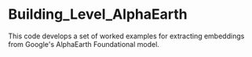 # Building_Level_AlphaEarth
This code develops a set of worked examples for extracting embeddings from Google's AlphaEarth Foundational model.
